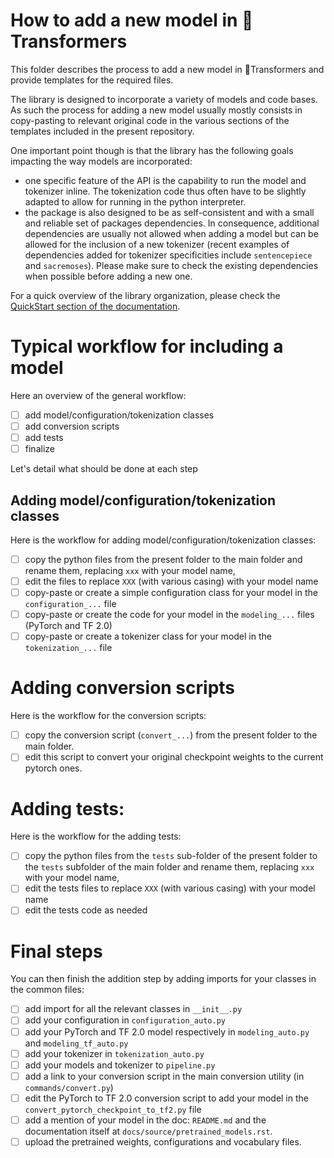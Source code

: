 # How to add a new model in 🤗Transformers

This folder describes the process to add a new model in 🤗Transformers and provide templates for the required files.

The library is designed to incorporate a variety of models and code bases. As such the process for adding a new model usually mostly consists in copy-pasting to relevant original code in the various sections of the templates included in the present repository.

One important point though is that the library has the following goals impacting the way models are incorporated:

- one specific feature of the API is the capability to run the model and tokenizer inline. The tokenization code thus often have to be slightly adapted to allow for running in the python interpreter.
- the package is also designed to be as self-consistent and with a small and reliable set of packages dependencies. In consequence, additional dependencies are usually not allowed when adding a model but can be allowed for the inclusion of a new tokenizer (recent examples of dependencies added for tokenizer specificities include `sentencepiece` and `sacremoses`). Please make sure to check the existing dependencies when possible before adding a new one.

For a quick overview of the library organization, please check the [QuickStart section of the documentation](https://huggingface.co/transformers/quickstart.html).

# Typical workflow for including a model

Here an overview of the general workflow: 

- [ ] add model/configuration/tokenization classes
- [ ] add conversion scripts
- [ ] add tests
- [ ] finalize

Let's detail what should be done at each step

## Adding model/configuration/tokenization classes

Here is the workflow for adding model/configuration/tokenization classes:

- [ ] copy the python files from the present folder to the main folder and rename them, replacing `xxx` with your model name,
- [ ] edit the files to replace `XXX` (with various casing) with your model name
- [ ] copy-paste or create a simple configuration class for your model in the `configuration_...` file
- [ ] copy-paste or create the code for your model in the `modeling_...` files (PyTorch and TF 2.0)
- [ ] copy-paste or create a tokenizer class for your model in the `tokenization_...` file

# Adding conversion scripts

Here is the workflow for the conversion scripts:

- [ ] copy the conversion script (`convert_...`) from the present folder to the main folder.
- [ ] edit this script to convert your original checkpoint weights to the current pytorch ones.

# Adding tests:

Here is the workflow for the adding tests:

- [ ] copy the python files from the `tests` sub-folder of the present folder to the `tests` subfolder of the main folder and rename them, replacing `xxx` with your model name,
- [ ] edit the tests files to replace `XXX` (with various casing) with your model name
- [ ] edit the tests code as needed

# Final steps

You can then finish the addition step by adding imports for your classes in the common files:

- [ ] add import for all the relevant classes in `__init__.py`
- [ ] add your configuration in `configuration_auto.py`
- [ ] add your PyTorch and TF 2.0 model respectively in `modeling_auto.py` and `modeling_tf_auto.py`
- [ ] add your tokenizer in `tokenization_auto.py`
- [ ] add your models and tokenizer to `pipeline.py`
- [ ] add a link to your conversion script in the main conversion utility (in `commands/convert.py`)
- [ ] edit the PyTorch to TF 2.0 conversion script to add your model in the `convert_pytorch_checkpoint_to_tf2.py` file
- [ ] add a mention of your model in the doc: `README.md` and the documentation itself at `docs/source/pretrained_models.rst`.
- [ ] upload the pretrained weights, configurations and vocabulary files.
